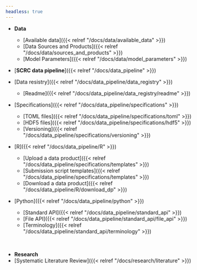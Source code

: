 ```yaml
---
headless: true
---
```


- **Data**
  - [Available data]({{< relref "/docs/data/available_data" >}})
  - [Data Sources and Products]({{< relref "/docs/data/sources_and_products" >}})
  - [Model Parameters]({{< relref "/docs/data/model_parameters" >}})

- [**SCRC data pipeline**]({{< relref "/docs/data_pipeline" >}})
- [Data resistry]({{< relref "/docs/data_pipeline/data_registry" >}})
  - [Readme]({{< relref "/docs/data_pipeline/data_registry/readme" >}})
- [Specifications]({{< relref "/docs/data_pipeline/specifications" >}})
  - [TOML files]({{< relref "/docs/data_pipeline/specifications/toml" >}})
  - [HDF5 files]({{< relref "/docs/data_pipeline/specifications/hdf5" >}})
  - [Versioning]({{< relref "/docs/data_pipeline/specifications/versioning" >}})
- [R]({{< relref "/docs/data_pipeline/R" >}})
  - [Upload a data product]({{< relref "/docs/data_pipeline/specifications/templates" >}})
  - [Submission script templates]({{< relref "/docs/data_pipeline/specifications/templates" >}})
  - [Download a data product]({{< relref "/docs/data_pipeline/R/download_dp" >}})
- [Python]({{< relref "/docs/data_pipeline/python" >}})
  - [Standard API]({{< relref "/docs/data_pipeline/standard_api" >}})
  - [File API]({{< relref "/docs/data_pipeline/standard_api/file_api" >}})
  - [Terminology]({{< relref "/docs/data_pipeline/standard_api/terminology" >}})
<br />

- **Research**
- [Systematic Literature Review]({{< relref "/docs/research/literature" >}})
<br />
